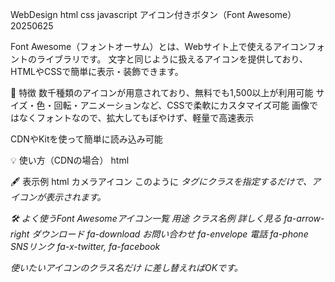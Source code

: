 WebDesign html css javascript アイコン付きボタン（Font Awesome） 20250625

Font Awesome（フォントオーサム）とは、Webサイト上で使えるアイコンフォントのライブラリです。
文字と同じように扱えるアイコンを提供しており、HTMLやCSSで簡単に表示・装飾できます。

🔧 特徴
数千種類のアイコンが用意されており、無料でも1,500以上が利用可能
サイズ・色・回転・アニメーションなど、CSSで柔軟にカスタマイズ可能
画像ではなくフォントなので、拡大してもぼやけず、軽量で高速表示

CDNやKitを使って簡単に読み込み可能

💡 使い方（CDNの場合）
html
<!-- Font Awesome 6のCDN読み込み -->
<link rel="stylesheet" href="https://cdnjs.cloudflare.com/ajax/libs/font-awesome/6.5.0/css/all.min.css">

🖋️ 表示例
html
<i class="fas fa-camera"></i> カメラアイコン
このように <i> タグにクラスを指定するだけで、アイコンが表示されます。

🛠 よく使うFont Awesomeアイコン一覧
用途	        クラス名例
詳しく見る	    fa-arrow-right
ダウンロード	fa-download
お問い合わせ	fa-envelope
電話	        fa-phone
SNSリンク	    fa-x-twitter, fa-facebook

使いたいアイコンのクラス名だけ <i> に差し替えればOKです。




